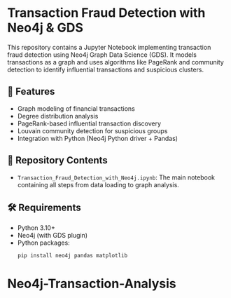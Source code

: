 # Transaction Fraud Detection with Neo4j & GDS

This repository contains a Jupyter Notebook implementing transaction fraud detection using Neo4j Graph Data Science (GDS). It models transactions as a graph and uses algorithms like PageRank and community detection to identify influential transactions and suspicious clusters.

## 🚀 Features
- Graph modeling of financial transactions
- Degree distribution analysis
- PageRank-based influential transaction discovery
- Louvain community detection for suspicious groups
- Integration with Python (Neo4j Python driver + Pandas)

## 📂 Repository Contents
- `Transaction_Fraud_Detection_with_Neo4j.ipynb`: The main notebook containing all steps from data loading to graph analysis.

## 🛠 Requirements
- Python 3.10+
- Neo4j (with GDS plugin)
- Python packages:
  ```bash
  pip install neo4j pandas matplotlib
# Neo4j-Transaction-Analysis
